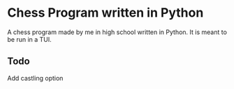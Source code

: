 # Chess Program written in Python
A chess program made by me in high school written in Python.
It is meant to be run in a TUI.

## Todo
Add castling option
